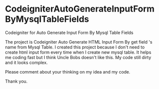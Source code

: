 # CodeigniterAutoGenerateInputFormByMysqlTableFields
Codeigniter for Auto Generate Input Form By Mysql Table Fields

The project is Codeigniter Auto Generate HTML Input Form By get field 's name from Mysql Table.
I created this project because I don't need to create html input form every time when I create new mysql table.
It helps me coding fast but I think Uncle Bobs doesn't like this. My code still dirty and it looks complex.

Please comment about your thinking on my idea and my code.

Thank you.
